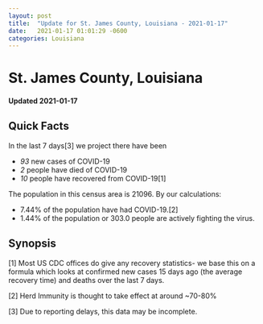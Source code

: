 ```yaml
---
layout: post
title:  "Update for St. James County, Louisiana - 2021-01-17"
date:   2021-01-17 01:01:29 -0600
categories: Louisiana
---
```


# St. James County, Louisiana
#### Updated 2021-01-17

## Quick Facts

In the last 7 days[3] we project there have been
- *93* new cases of COVID-19
- *2* people have died of COVID-19
- *10* people have recovered from COVID-19[1]

The population in this census area is 21096. By our calculations:
- 7.44% of the population have had COVID-19.[2]
- 1.44% of the population or 303.0 people are actively fighting the virus.

## Synopsis




[1] Most US CDC offices do give any recovery statistics- we base this on a formula which looks at confirmed new cases
15 days ago (the average recovery time) and deaths over the last 7 days.

[2] Herd Immunity is thought to take effect at around ~70-80%

[3] Due to reporting delays, this data may be incomplete.
 
    